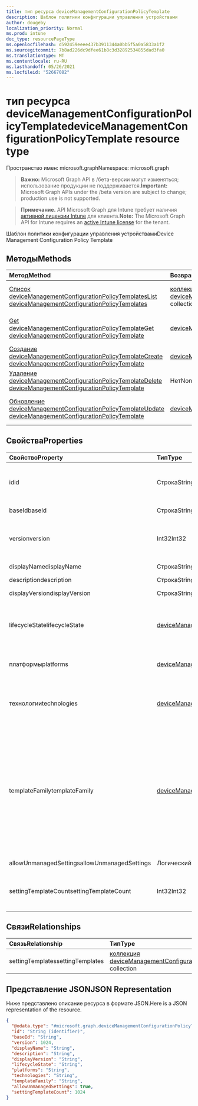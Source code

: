 ```yaml
---
title: тип ресурса deviceManagementConfigurationPolicyTemplate
description: Шаблон политики конфигурации управления устройствами
author: dougeby
localization_priority: Normal
ms.prod: intune
doc_type: resourcePageType
ms.openlocfilehash: d592459eeee437b3911344a0bb5f5a0a5833a1f2
ms.sourcegitcommit: 7b8ad226dc9dfee61b8c3d32892534855dad3fa0
ms.translationtype: MT
ms.contentlocale: ru-RU
ms.lasthandoff: 05/26/2021
ms.locfileid: "52667082"
---
```

# <a name="devicemanagementconfigurationpolicytemplate-resource-type"></a><span data-ttu-id="ad227-103">тип ресурса deviceManagementConfigurationPolicyTemplate</span><span class="sxs-lookup"><span data-stu-id="ad227-103">deviceManagementConfigurationPolicyTemplate resource type</span></span>

<span data-ttu-id="ad227-104">Пространство имен: microsoft.graph</span><span class="sxs-lookup"><span data-stu-id="ad227-104">Namespace: microsoft.graph</span></span>

> <span data-ttu-id="ad227-105">**Важно:** Microsoft Graph API в /бета-версии могут изменяться; использование продукции не поддерживается.</span><span class="sxs-lookup"><span data-stu-id="ad227-105">**Important:** Microsoft Graph APIs under the /beta version are subject to change; production use is not supported.</span></span>

> <span data-ttu-id="ad227-106">**Примечание.** API Microsoft Graph для Intune требует наличия [активной лицензии Intune](https://go.microsoft.com/fwlink/?linkid=839381) для клиента.</span><span class="sxs-lookup"><span data-stu-id="ad227-106">**Note:** The Microsoft Graph API for Intune requires an [active Intune license](https://go.microsoft.com/fwlink/?linkid=839381) for the tenant.</span></span>

<span data-ttu-id="ad227-107">Шаблон политики конфигурации управления устройствами</span><span class="sxs-lookup"><span data-stu-id="ad227-107">Device Management Configuration Policy Template</span></span>

## <a name="methods"></a><span data-ttu-id="ad227-108">Методы</span><span class="sxs-lookup"><span data-stu-id="ad227-108">Methods</span></span>
|<span data-ttu-id="ad227-109">Метод</span><span class="sxs-lookup"><span data-stu-id="ad227-109">Method</span></span>|<span data-ttu-id="ad227-110">Возвращаемый тип</span><span class="sxs-lookup"><span data-stu-id="ad227-110">Return Type</span></span>|<span data-ttu-id="ad227-111">Описание</span><span class="sxs-lookup"><span data-stu-id="ad227-111">Description</span></span>|
|:---|:---|:---|
|[<span data-ttu-id="ad227-112">Список deviceManagementConfigurationPolicyTemplates</span><span class="sxs-lookup"><span data-stu-id="ad227-112">List deviceManagementConfigurationPolicyTemplates</span></span>](../api/intune-deviceconfigv2-devicemanagementconfigurationpolicytemplate-list.md)|<span data-ttu-id="ad227-113">[коллекция deviceManagementConfigurationPolicyTemplate](../resources/intune-deviceconfigv2-devicemanagementconfigurationpolicytemplate.md)</span><span class="sxs-lookup"><span data-stu-id="ad227-113">[deviceManagementConfigurationPolicyTemplate](../resources/intune-deviceconfigv2-devicemanagementconfigurationpolicytemplate.md) collection</span></span>|<span data-ttu-id="ad227-114">Список свойств и связей [объектов deviceManagementConfigurationPolicyTemplate.](../resources/intune-deviceconfigv2-devicemanagementconfigurationpolicytemplate.md)</span><span class="sxs-lookup"><span data-stu-id="ad227-114">List properties and relationships of the [deviceManagementConfigurationPolicyTemplate](../resources/intune-deviceconfigv2-devicemanagementconfigurationpolicytemplate.md) objects.</span></span>|
|[<span data-ttu-id="ad227-115">Get deviceManagementConfigurationPolicyTemplate</span><span class="sxs-lookup"><span data-stu-id="ad227-115">Get deviceManagementConfigurationPolicyTemplate</span></span>](../api/intune-deviceconfigv2-devicemanagementconfigurationpolicytemplate-get.md)|[<span data-ttu-id="ad227-116">deviceManagementConfigurationPolicyTemplate</span><span class="sxs-lookup"><span data-stu-id="ad227-116">deviceManagementConfigurationPolicyTemplate</span></span>](../resources/intune-deviceconfigv2-devicemanagementconfigurationpolicytemplate.md)|<span data-ttu-id="ad227-117">Чтение свойств и связей [объекта deviceManagementConfigurationPolicyTemplate.](../resources/intune-deviceconfigv2-devicemanagementconfigurationpolicytemplate.md)</span><span class="sxs-lookup"><span data-stu-id="ad227-117">Read properties and relationships of the [deviceManagementConfigurationPolicyTemplate](../resources/intune-deviceconfigv2-devicemanagementconfigurationpolicytemplate.md) object.</span></span>|
|[<span data-ttu-id="ad227-118">Создание deviceManagementConfigurationPolicyTemplate</span><span class="sxs-lookup"><span data-stu-id="ad227-118">Create deviceManagementConfigurationPolicyTemplate</span></span>](../api/intune-deviceconfigv2-devicemanagementconfigurationpolicytemplate-create.md)|[<span data-ttu-id="ad227-119">deviceManagementConfigurationPolicyTemplate</span><span class="sxs-lookup"><span data-stu-id="ad227-119">deviceManagementConfigurationPolicyTemplate</span></span>](../resources/intune-deviceconfigv2-devicemanagementconfigurationpolicytemplate.md)|<span data-ttu-id="ad227-120">Создание нового [объекта deviceManagementConfigurationPolicyTemplate.](../resources/intune-deviceconfigv2-devicemanagementconfigurationpolicytemplate.md)</span><span class="sxs-lookup"><span data-stu-id="ad227-120">Create a new [deviceManagementConfigurationPolicyTemplate](../resources/intune-deviceconfigv2-devicemanagementconfigurationpolicytemplate.md) object.</span></span>|
|[<span data-ttu-id="ad227-121">Удаление deviceManagementConfigurationPolicyTemplate</span><span class="sxs-lookup"><span data-stu-id="ad227-121">Delete deviceManagementConfigurationPolicyTemplate</span></span>](../api/intune-deviceconfigv2-devicemanagementconfigurationpolicytemplate-delete.md)|<span data-ttu-id="ad227-122">Нет</span><span class="sxs-lookup"><span data-stu-id="ad227-122">None</span></span>|<span data-ttu-id="ad227-123">Удаляет [устройствоManagementConfigurationPolicyTemplate](../resources/intune-deviceconfigv2-devicemanagementconfigurationpolicytemplate.md).</span><span class="sxs-lookup"><span data-stu-id="ad227-123">Deletes a [deviceManagementConfigurationPolicyTemplate](../resources/intune-deviceconfigv2-devicemanagementconfigurationpolicytemplate.md).</span></span>|
|[<span data-ttu-id="ad227-124">Обновление deviceManagementConfigurationPolicyTemplate</span><span class="sxs-lookup"><span data-stu-id="ad227-124">Update deviceManagementConfigurationPolicyTemplate</span></span>](../api/intune-deviceconfigv2-devicemanagementconfigurationpolicytemplate-update.md)|[<span data-ttu-id="ad227-125">deviceManagementConfigurationPolicyTemplate</span><span class="sxs-lookup"><span data-stu-id="ad227-125">deviceManagementConfigurationPolicyTemplate</span></span>](../resources/intune-deviceconfigv2-devicemanagementconfigurationpolicytemplate.md)|<span data-ttu-id="ad227-126">Обновление свойств объекта [deviceManagementConfigurationPolicyTemplate.](../resources/intune-deviceconfigv2-devicemanagementconfigurationpolicytemplate.md)</span><span class="sxs-lookup"><span data-stu-id="ad227-126">Update the properties of a [deviceManagementConfigurationPolicyTemplate](../resources/intune-deviceconfigv2-devicemanagementconfigurationpolicytemplate.md) object.</span></span>|

## <a name="properties"></a><span data-ttu-id="ad227-127">Свойства</span><span class="sxs-lookup"><span data-stu-id="ad227-127">Properties</span></span>
|<span data-ttu-id="ad227-128">Свойство</span><span class="sxs-lookup"><span data-stu-id="ad227-128">Property</span></span>|<span data-ttu-id="ad227-129">Тип</span><span class="sxs-lookup"><span data-stu-id="ad227-129">Type</span></span>|<span data-ttu-id="ad227-130">Описание</span><span class="sxs-lookup"><span data-stu-id="ad227-130">Description</span></span>|
|:---|:---|:---|
|<span data-ttu-id="ad227-131">id</span><span class="sxs-lookup"><span data-stu-id="ad227-131">id</span></span>|<span data-ttu-id="ad227-132">Строка</span><span class="sxs-lookup"><span data-stu-id="ad227-132">String</span></span>|<span data-ttu-id="ad227-133">Ключ документа шаблона, состоящего из BaseId и Version.</span><span class="sxs-lookup"><span data-stu-id="ad227-133">Key of the template document, composed of BaseId and Version.</span></span> <span data-ttu-id="ad227-134">Автоматически созданный.</span><span class="sxs-lookup"><span data-stu-id="ad227-134">Automatically generated.</span></span>|
|<span data-ttu-id="ad227-135">baseId</span><span class="sxs-lookup"><span data-stu-id="ad227-135">baseId</span></span>|<span data-ttu-id="ad227-136">Строка</span><span class="sxs-lookup"><span data-stu-id="ad227-136">String</span></span>|<span data-ttu-id="ad227-137">Идентификатор базы шаблонов</span><span class="sxs-lookup"><span data-stu-id="ad227-137">Template base identifier</span></span>|
|<span data-ttu-id="ad227-138">version</span><span class="sxs-lookup"><span data-stu-id="ad227-138">version</span></span>|<span data-ttu-id="ad227-139">Int32</span><span class="sxs-lookup"><span data-stu-id="ad227-139">Int32</span></span>|<span data-ttu-id="ad227-140">Версия шаблона.</span><span class="sxs-lookup"><span data-stu-id="ad227-140">Template version.</span></span> <span data-ttu-id="ad227-141">Допустимые значения от 1 до 2147483647.</span><span class="sxs-lookup"><span data-stu-id="ad227-141">Valid values 1 to 2147483647.</span></span> <span data-ttu-id="ad227-142">Это свойство доступно только для чтения.</span><span class="sxs-lookup"><span data-stu-id="ad227-142">This property is read-only.</span></span>|
|<span data-ttu-id="ad227-143">displayName</span><span class="sxs-lookup"><span data-stu-id="ad227-143">displayName</span></span>|<span data-ttu-id="ad227-144">Строка</span><span class="sxs-lookup"><span data-stu-id="ad227-144">String</span></span>|<span data-ttu-id="ad227-145">Имя отображения шаблона</span><span class="sxs-lookup"><span data-stu-id="ad227-145">Template display name</span></span>|
|<span data-ttu-id="ad227-146">description</span><span class="sxs-lookup"><span data-stu-id="ad227-146">description</span></span>|<span data-ttu-id="ad227-147">Строка</span><span class="sxs-lookup"><span data-stu-id="ad227-147">String</span></span>|<span data-ttu-id="ad227-148">Описание шаблона</span><span class="sxs-lookup"><span data-stu-id="ad227-148">Template description</span></span>|
|<span data-ttu-id="ad227-149">displayVersion</span><span class="sxs-lookup"><span data-stu-id="ad227-149">displayVersion</span></span>|<span data-ttu-id="ad227-150">Строка</span><span class="sxs-lookup"><span data-stu-id="ad227-150">String</span></span>|<span data-ttu-id="ad227-151">Описание версии шаблона</span><span class="sxs-lookup"><span data-stu-id="ad227-151">Description of template version</span></span>|
|<span data-ttu-id="ad227-152">lifecycleState</span><span class="sxs-lookup"><span data-stu-id="ad227-152">lifecycleState</span></span>|[<span data-ttu-id="ad227-153">deviceManagementTemplateLifecycleState</span><span class="sxs-lookup"><span data-stu-id="ad227-153">deviceManagementTemplateLifecycleState</span></span>](../resources/intune-deviceconfigv2-devicemanagementtemplatelifecyclestate.md)|<span data-ttu-id="ad227-154">Указать текущее состояние жизненного цикла шаблона.</span><span class="sxs-lookup"><span data-stu-id="ad227-154">Indicate current lifecycle state of template.</span></span> <span data-ttu-id="ad227-155">Возможные значения: `invalid`, `draft`, `active`, `superseded`, `deprecated`, `retired`.</span><span class="sxs-lookup"><span data-stu-id="ad227-155">Possible values are: `invalid`, `draft`, `active`, `superseded`, `deprecated`, `retired`.</span></span>|
|<span data-ttu-id="ad227-156">платформы</span><span class="sxs-lookup"><span data-stu-id="ad227-156">platforms</span></span>|[<span data-ttu-id="ad227-157">deviceManagementConfigurationPlatforms</span><span class="sxs-lookup"><span data-stu-id="ad227-157">deviceManagementConfigurationPlatforms</span></span>](../resources/intune-deviceconfigv2-devicemanagementconfigurationplatforms.md)|<span data-ttu-id="ad227-158">Платформы для этого шаблона.</span><span class="sxs-lookup"><span data-stu-id="ad227-158">Platforms for this template.</span></span> <span data-ttu-id="ad227-159">Возможные значения: `none`, `macOS`, `windows10X`, `windows10`.</span><span class="sxs-lookup"><span data-stu-id="ad227-159">Possible values are: `none`, `macOS`, `windows10X`, `windows10`.</span></span>|
|<span data-ttu-id="ad227-160">технологии</span><span class="sxs-lookup"><span data-stu-id="ad227-160">technologies</span></span>|[<span data-ttu-id="ad227-161">deviceManagementConfigurationTechnologies</span><span class="sxs-lookup"><span data-stu-id="ad227-161">deviceManagementConfigurationTechnologies</span></span>](../resources/intune-deviceconfigv2-devicemanagementconfigurationtechnologies.md)|<span data-ttu-id="ad227-162">Технологии для этого шаблона.</span><span class="sxs-lookup"><span data-stu-id="ad227-162">Technologies for this template.</span></span> <span data-ttu-id="ad227-163">Возможные значения: `none`, `mdm`, `windows10XManagement`, `configManager`, `microsoftSense`.</span><span class="sxs-lookup"><span data-stu-id="ad227-163">Possible values are: `none`, `mdm`, `windows10XManagement`, `configManager`, `microsoftSense`.</span></span>|
|<span data-ttu-id="ad227-164">templateFamily</span><span class="sxs-lookup"><span data-stu-id="ad227-164">templateFamily</span></span>|[<span data-ttu-id="ad227-165">deviceManagementConfigurationTemplateFamily</span><span class="sxs-lookup"><span data-stu-id="ad227-165">deviceManagementConfigurationTemplateFamily</span></span>](../resources/intune-deviceconfigv2-devicemanagementconfigurationtemplatefamily.md)|<span data-ttu-id="ad227-166">TemplateFamily для этого шаблона.</span><span class="sxs-lookup"><span data-stu-id="ad227-166">TemplateFamily for this template.</span></span> <span data-ttu-id="ad227-167">Возможные значения: `none`, `endpointSecurityAntivirus`, `endpointSecurityDiskEncryption`, `endpointSecurityFirewall`, `endpointSecurityEndpointDetectionAndResponse`, `endpointSecurityAttackSurfaceReduction`, `endpointSecurityAccountProtection`, `endpointSecurityApplicationControl`.</span><span class="sxs-lookup"><span data-stu-id="ad227-167">Possible values are: `none`, `endpointSecurityAntivirus`, `endpointSecurityDiskEncryption`, `endpointSecurityFirewall`, `endpointSecurityEndpointDetectionAndResponse`, `endpointSecurityAttackSurfaceReduction`, `endpointSecurityAccountProtection`, `endpointSecurityApplicationControl`.</span></span>|
|<span data-ttu-id="ad227-168">allowUnmanagedSettings</span><span class="sxs-lookup"><span data-stu-id="ad227-168">allowUnmanagedSettings</span></span>|<span data-ttu-id="ad227-169">Логический</span><span class="sxs-lookup"><span data-stu-id="ad227-169">Boolean</span></span>|<span data-ttu-id="ad227-170">Разрешить неугодные шаблоны параметров</span><span class="sxs-lookup"><span data-stu-id="ad227-170">Allow unmanaged setting templates</span></span>|
|<span data-ttu-id="ad227-171">settingTemplateCount</span><span class="sxs-lookup"><span data-stu-id="ad227-171">settingTemplateCount</span></span>|<span data-ttu-id="ad227-172">Int32</span><span class="sxs-lookup"><span data-stu-id="ad227-172">Int32</span></span>|<span data-ttu-id="ad227-173">Количество шаблонов параметров.</span><span class="sxs-lookup"><span data-stu-id="ad227-173">Number of setting templates.</span></span> <span data-ttu-id="ad227-174">Допустимые значения от 0 до 2147483647.</span><span class="sxs-lookup"><span data-stu-id="ad227-174">Valid values 0 to 2147483647.</span></span> <span data-ttu-id="ad227-175">Это свойство доступно только для чтения.</span><span class="sxs-lookup"><span data-stu-id="ad227-175">This property is read-only.</span></span>|

## <a name="relationships"></a><span data-ttu-id="ad227-176">Связи</span><span class="sxs-lookup"><span data-stu-id="ad227-176">Relationships</span></span>
|<span data-ttu-id="ad227-177">Связь</span><span class="sxs-lookup"><span data-stu-id="ad227-177">Relationship</span></span>|<span data-ttu-id="ad227-178">Тип</span><span class="sxs-lookup"><span data-stu-id="ad227-178">Type</span></span>|<span data-ttu-id="ad227-179">Описание</span><span class="sxs-lookup"><span data-stu-id="ad227-179">Description</span></span>|
|:---|:---|:---|
|<span data-ttu-id="ad227-180">settingTemplates</span><span class="sxs-lookup"><span data-stu-id="ad227-180">settingTemplates</span></span>|<span data-ttu-id="ad227-181">[коллекция deviceManagementConfigurationSettingTemplate](../resources/intune-deviceconfigv2-devicemanagementconfigurationsettingtemplate.md)</span><span class="sxs-lookup"><span data-stu-id="ad227-181">[deviceManagementConfigurationSettingTemplate](../resources/intune-deviceconfigv2-devicemanagementconfigurationsettingtemplate.md) collection</span></span>|<span data-ttu-id="ad227-182">Настройка шаблонов</span><span class="sxs-lookup"><span data-stu-id="ad227-182">Setting templates</span></span>|

## <a name="json-representation"></a><span data-ttu-id="ad227-183">Представление JSON</span><span class="sxs-lookup"><span data-stu-id="ad227-183">JSON Representation</span></span>
<span data-ttu-id="ad227-184">Ниже представлено описание ресурса в формате JSON.</span><span class="sxs-lookup"><span data-stu-id="ad227-184">Here is a JSON representation of the resource.</span></span>
<!-- {
  "blockType": "resource",
  "keyProperty": "id",
  "@odata.type": "microsoft.graph.deviceManagementConfigurationPolicyTemplate"
}
-->
``` json
{
  "@odata.type": "#microsoft.graph.deviceManagementConfigurationPolicyTemplate",
  "id": "String (identifier)",
  "baseId": "String",
  "version": 1024,
  "displayName": "String",
  "description": "String",
  "displayVersion": "String",
  "lifecycleState": "String",
  "platforms": "String",
  "technologies": "String",
  "templateFamily": "String",
  "allowUnmanagedSettings": true,
  "settingTemplateCount": 1024
}
```




